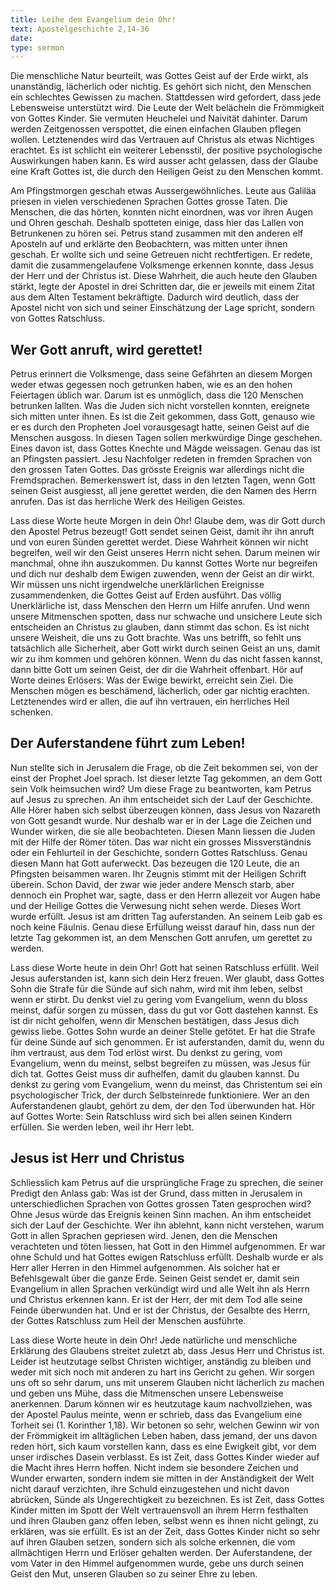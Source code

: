 ```yaml
---
title: Leihe dem Evangelium dein Ohr!
text: Apostelgeschichte 2,14-36
date: 
type: sermon
---
```


Die menschliche Natur beurteilt, was Gottes Geist auf der Erde wirkt, als unanständig, lächerlich oder nichtig. Es gehört sich nicht, den Menschen ein schlechtes Gewissen zu machen. Stattdessen wird gefordert, dass jede Lebensweise unterstützt wird. Die Leute der Welt belächeln die Frömmigkeit von Gottes Kinder. Sie vermuten Heuchelei und Naivität dahinter. Darum werden Zeitgenossen verspottet, die einen einfachen Glauben pflegen wollen. Letztenendes wird das Vertrauen auf Christus als etwas Nichtiges erachtet. Es ist schlicht ein weiterer Lebensstil, der positive psychologische Auswirkungen haben kann. Es wird ausser acht gelassen, dass der Glaube eine Kraft Gottes ist, die durch den Heiligen Geist zu den Menschen kommt.

Am Pfingstmorgen geschah etwas Aussergewöhnliches. Leute aus Galiläa priesen in vielen verschiedenen Sprachen Gottes grosse Taten. Die Menschen, die das hörten, konnten nicht einordnen, was vor ihren Augen und Ohren geschah. Deshalb spotteten einige, dass hier das Lallen von Betrunkenen zu hören sei. Petrus stand zusammen mit den anderen elf Aposteln auf und erklärte den Beobachtern, was mitten unter ihnen geschah. Er wollte sich und seine Getreuen nicht rechtfertigen. Er redete, damit die zusammengelaufene Volksmenge erkennen konnte, dass Jesus der Herr und der Christus ist. Diese Wahrheit, die auch heute den Glauben stärkt, legte der Apostel in drei Schritten dar, die er jeweils mit einem Zitat aus dem Alten Testament bekräftigte. Dadurch wird deutlich, dass der Apostel nicht von sich und seiner Einschätzung der Lage spricht, sondern von Gottes Ratschluss.

## Wer Gott anruft, wird gerettet!

Petrus erinnert die Volksmenge, dass seine Gefährten an diesem Morgen weder etwas gegessen noch getrunken haben, wie es an den hohen Feiertagen üblich war. Darum ist es unmöglich, dass die 120 Menschen betrunken lallten. Was die Juden sich nicht vorstellen konnten, ereignete sich mitten unter ihnen. Es ist die Zeit gekommen, dass Gott, genauso wie er es durch den Propheten Joel vorausgesagt hatte, seinen Geist auf die Menschen ausgoss. In diesen Tagen sollen merkwürdige Dinge geschehen. Eines davon ist, dass Gottes Knechte und Mägde weissagen. Genau das ist an Pfingsten passiert. Jesu Nachfolger redeten in fremden Sprachen von den grossen Taten Gottes. Das grösste Ereignis war allerdings nicht die Fremdsprachen. Bemerkenswert ist, dass in den letzten Tagen, wenn Gott seinen Geist ausgiesst, all jene gerettet werden, die den Namen des Herrn anrufen. Das ist das herrliche Werk des Heiligen Geistes.

Lass diese Worte heute Morgen in dein Ohr! Glaube dem, was dir Gott durch den Apostel Petrus bezeugt! Gott sendet seinen Geist, damit ihr ihn anruft und von euren Sünden gerettet werdet. Diese Wahrheit können wir nicht begreifen, weil wir den Geist unseres Herrn nicht sehen. Darum meinen wir manchmal, ohne ihn auszukommen. Du kannst Gottes Worte nur begreifen und dich nur deshalb dem Ewigen zuwenden, wenn der Geist an dir wirkt. Wir müssen uns nicht irgendwelche unerklärlichen Ereignisse zusammendenken, die Gottes Geist auf Erden ausführt. Das völlig Unerklärliche ist, dass Menschen den Herrn um Hilfe anrufen. Und wenn unsere Mitmenschen spotten, dass nur schwache und unsichere Leute sich entscheiden an Christus zu glauben, dann stimmt das schon. Es ist nicht unsere Weisheit, die uns zu Gott brachte. Was uns betrifft, so fehlt uns tatsächlich alle Sicherheit, aber Gott wirkt durch seinen Geist an uns, damit wir zu ihm kommen und gehören können. Wenn du das nicht fassen kannst, dann bitte Gott um seinen Geist, der dir die Wahrheit offenbart. Hör auf Worte deines Erlösers: Was der Ewige bewirkt, erreicht sein Ziel. Die Menschen mögen es beschämend, lächerlich, oder gar nichtig erachten. Letztenendes wird er allen, die auf ihn vertrauen, ein herrliches Heil schenken.

## Der Auferstandene führt zum Leben!

Nun stellte sich in Jerusalem die Frage, ob die Zeit bekommen sei, von der einst der Prophet Joel sprach. Ist dieser letzte Tag gekommen, an dem Gott sein Volk heimsuchen wird? Um diese Frage zu beantworten, kam Petrus auf Jesus zu sprechen. An ihm entscheidet sich der Lauf der Geschichte. Alle Hörer haben sich selbst überzeugen können, dass Jesus von Nazareth von Gott gesandt wurde. Nur deshalb war er in der Lage die Zeichen und Wunder wirken, die sie alle beobachteten. Diesen Mann liessen die Juden mit der Hilfe der Römer töten. Das war nicht ein grosses Missverständnis oder ein Fehlurteil in der Geschichte, sondern Gottes Ratschluss. Genau diesen Mann hat Gott auferweckt. Das bezeugen die 120 Leute, die an Pfingsten beisammen waren. Ihr Zeugnis stimmt mit der Heiligen Schrift überein. Schon David, der zwar wie jeder andere Mensch starb, aber dennoch ein Prophet war, sagte, dass er den Herrn allezeit vor Augen habe und der Heilige Gottes die Verwesung nicht sehen werde. Dieses Wort wurde erfüllt. Jesus ist am dritten Tag auferstanden. An seinem Leib gab es noch keine Fäulnis. Genau diese Erfüllung weisst darauf hin, dass nun der letzte Tag gekommen ist, an dem Menschen Gott anrufen, um gerettet zu werden.

Lass diese Worte heute in dein Ohr! Gott hat seinen Ratschluss erfüllt. Weil Jesus auferstanden ist, kann sich dein Herz freuen. Wer glaubt, dass Gottes Sohn die Strafe für die Sünde auf sich nahm, wird mit ihm leben, selbst wenn er stirbt. Du denkst viel zu gering vom Evangelium, wenn du bloss meinst, dafür sorgen zu müssen, dass du gut vor Gott dastehen kannst. Es ist dir nicht geholfen, wenn dir Menschen bestätigen, dass Jesus dich gewiss liebe. Gottes Sohn wurde an deiner Stelle getötet. Er hat die Strafe für deine Sünde auf sich genommen. Er ist auferstanden, damit du, wenn du ihm vertraust, aus dem Tod erlöst wirst. Du denkst zu gering, vom Evangelium, wenn du meinst, selbst begreifen zu müssen, was Jesus für dich tat. Gottes Geist muss dir aufhelfen, damit du glauben kannst. Du denkst zu gering vom Evangelium, wenn du meinst, das Christentum sei ein psychologischer Trick, der durch Selbsteinrede funktioniere. Wer an den Auferstandenen glaubt, gehört zu dem, der den Tod überwunden hat. Hör auf Gottes Worte: Sein Ratschluss wird sich bei allen seinen Kindern erfüllen. Sie werden leben, weil ihr Herr lebt.

## Jesus ist Herr und Christus

Schliesslich kam Petrus auf die ursprüngliche Frage zu sprechen, die seiner Predigt den Anlass gab: Was ist der Grund, dass mitten in Jerusalem in unterschiedlichen Sprachen von Gottes grossen Taten gesprochen wird? Ohne Jesus würde das Ereignis keinen Sinn machen. An ihm entscheidet sich der Lauf der Geschichte. Wer ihn ablehnt, kann nicht verstehen, warum Gott in allen Sprachen gepriesen wird. Jenen, den die Menschen verachteten und töten liessen, hat Gott in den Himmel aufgenommen. Er war ohne Schuld und hat Gottes ewigen Ratschluss erfüllt. Deshalb wurde er als Herr aller Herren in den Himmel aufgenommen. Als solcher hat er Befehlsgewalt über die ganze Erde. Seinen Geist sendet er, damit sein Evangelium in allen Sprachen verkündigt wird und alle Welt ihn als Herrn und Christus erkennen kann. Er ist der Herr, der mit dem Tod alle seine Feinde überwunden hat. Und er ist der Christus, der Gesalbte des Herrn, der Gottes Ratschluss zum Heil der Menschen ausführte.

Lass diese Worte heute in dein Ohr! Jede natürliche und menschliche Erklärung des Glaubens streitet zuletzt ab, dass Jesus Herr und Christus ist. Leider ist heutzutage selbst Christen wichtiger, anständig zu bleiben und weder mit sich noch mit anderen zu hart ins Gericht zu gehen. Wir sorgen uns oft so sehr darum, uns mit unserem Glauben nicht lächerlich zu machen und geben uns Mühe, dass die Mitmenschen unsere Lebensweise anerkennen. Darum können wir es heutzutage kaum nachvollziehen, was der Apostel Paulus meinte, wenn er schrieb, dass das Evangelium eine Torheit sei (1. Korinther 1,18). Wir betonen so sehr, welchen Gewinn wir von der Frömmigkeit im alltäglichen Leben haben, dass jemand, der uns davon reden hört, sich kaum vorstellen kann, dass es eine Ewigkeit gibt, vor dem unser irdisches Dasein verblasst. Es ist Zeit, dass Gottes Kinder wieder auf die Macht ihres Herrn hoffen. Nicht indem sie besondere Zeichen und Wunder erwarten, sondern indem sie mitten in der Anständigkeit der Welt nicht darauf verzichten, ihre Schuld einzugestehen und nicht davon abrücken, Sünde als Ungerechtigkeit zu bezeichnen. Es ist Zeit, dass Gottes Kinder mitten im Spott der Welt vertrauensvoll an ihrem Herrn festhalten und ihren Glauben ganz offen leben, selbst wenn es ihnen nicht gelingt, zu erklären, was sie erfüllt. Es ist an der Zeit, dass Gottes Kinder nicht so sehr auf ihren Glauben setzen, sondern sich als solche erkennen, die vom allmächtigen Herrn und Erlöser gehalten werden. Der Auferstandene, der vom Vater in den Himmel aufgenommen wurde, gebe uns durch seinen Geist den Mut, unseren Glauben so zu seiner Ehre zu leben.

